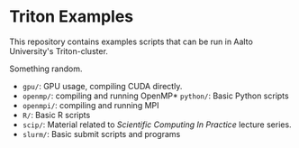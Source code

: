 # Triton Examples

This repository contains examples scripts that can be run in Aalto University's Triton-cluster.

Something random.

* `gpu/`: GPU usage, compiling CUDA directly.
* `openmp/`: compiling and running OpenMP* `python/`: Basic Python scripts
* `openmpi/`: compiling and running MPI
* `R/`: Basic R scripts
* `scip/`: Material related to *Scientific Computing In Practice* lecture series.
* `slurm/`: Basic submit scripts and programs
